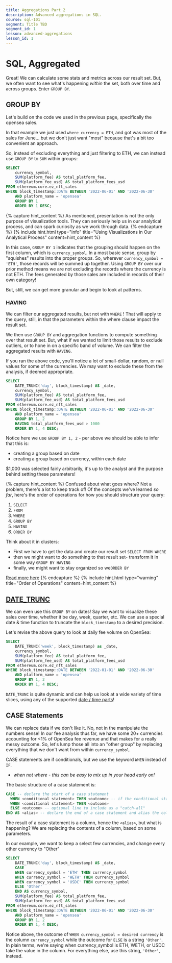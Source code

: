 ```yaml
---
title: Aggregations Part 2
description: Advanced aggregations in SQL.
course: sql-101
segment: Title TBD
segment_id: 1
lesson: advanced-aggregations
lesson_id: 1
---
```


# SQL, Aggregated

Great! We can calculate some stats and metrics across our result set. But, we often want to see what's happening _within_ the set, both over time and across groups. Enter `GROUP BY`.

## GROUP BY

Let's build on the code we used in the previous page, specifically the opensea sales.

In that example we just used `where currency = ETH`, and got was most of the sales for June... but we don't just want "most" because that's a bit too convenient an approach.

So, instead of excluding everything and just filtering to ETH, we can instead use `GROUP BY` to `SUM` within groups:

```sql
SELECT 
    currency_symbol,
    SUM(platform_fee) AS total_platform_fee,
    SUM(platform_fee_usd) AS total_platform_fees_usd
FROM ethereum.core.ez_nft_sales
WHERE block_timestamp::DATE BETWEEN '2022-06-01' AND '2022-06-30'
    AND platform_name = 'opensea'
    GROUP BY 1
    ORDER BY 1 DESC;
```

{% capture hint_content %}
As mentioned, presentation is not the only purpose of visualization tools. They can seriously help us in our analytical process, and can spark curiosity as we work through data.
{% endcapture %}
{% include hint.html type="info" title="Using Visualizations in Our Analytical Process" content=hint_content %}

In this case, `GROUP BY 1` indicates that the grouping should happen on the first column, which is `currency_symbol`. In a most basic sense, group by "squishes" results into the proper groups. So, wherever `currency_symbol = 'ETH'`, those records will be summed up together. Using `GROUP BY` over our prior method means we are not excluding the records where the currency is not ETH. The fees generated by those sales are included in records of their own category!

But, still, we can get more granular and begin to look at patterns.

### HAVING

We can filter our aggregated results, but not with `WHERE` ! That will apply to the query, still, in that the parameters within the where clause impact the result set.

We then use `GROUP BY` and aggregation functions to compute something over that result set. But, what if we wanted to limit those results to exclude outliers, or to hone in on a specific band of volume. We can filter the aggregated results with `HAVING`.

If you ran the above code, you'll notice a lot of small-dollar, random, or null values for some of the currencies. We may want to exclude these from the analysis, if deemed appropriate.

```sql
SELECT 
    DATE_TRUNC('day', block_timestamp) AS _date,
    currency_symbol,
    SUM(platform_fee) AS total_platform_fee,
    SUM(platform_fee_usd) AS total_platform_fees_usd
FROM ethereum.core.ez_nft_sales
WHERE block_timestamp::DATE BETWEEN '2022-06-01' AND '2022-06-30'
    AND platform_name = 'opensea'
    GROUP BY 1, 2
    HAVING total_platform_fees_usd > 1000
    ORDER BY 1, 4 DESC;
```

Notice here we use `GROUP BY 1, 2` - per above we should be able to infer that this is:

* creating a group based on date
* creating a group based on currency, within each date

$1,000 was selected fairly arbitrarily, it's up to the analyst and the purpose behind setting these parameters!

{% capture hint_content %}
Confused about what goes where? Not a problem, there's a lot to keep track of! Of the concepts we've learned _so far_, here's the order of operations for how you should structure your query:

1. `SELECT`
2. `FROM`
3. `WHERE`
4. `GROUP BY`
5. `HAVING`
6. `ORDER BY`

Think about it in clusters:

* First we have to get the data and create our result set `SELECT FROM WHERE`
* then we might want to do something to that result set- transform it in some way `GROUP BY HAVING`
* finally, we might want to stay organized so we`ORDER BY`

[Read more here](https://mode.com/sql-tutorial/sql-having/#query-clause-order)
{% endcapture %}
{% include hint.html type="warning" title="Order of Operations" content=hint_content %}

## [DATE\_TRUNC](https://docs.snowflake.com/en/sql-reference/functions/date\_trunc.html)

We can even use this `GROUP BY` on dates! Say we want to visualize these sales over time, whether it be day, week, quarter, etc. We can use a special date & time function to truncate the `block_timestamp` to a desired precision.

Let's revise the above query to look at daily fee volume on OpenSea:

```sql
SELECT 
    DATE_TRUNC('week', block_timestamp) as _date,
    currency_symbol,
    SUM(platform_fee) AS total_platform_fee,
    SUM(platform_fee_usd) AS total_platform_fees_usd
FROM ethereum.core.ez_nft_sales
WHERE block_timestamp::DATE BETWEEN '2022-01-01' AND '2022-06-30'
    AND platform_name = 'opensea'
    GROUP BY 1, 2
    ORDER BY 1, 4 DESC;
```

`DATE_TRUNC` is quite dynamic and can help us look at a wide variety of time slices, using any of the supported [date / time parts](https://docs.snowflake.com/en/sql-reference/functions-date-time.html#label-supported-date-time-parts)!

## CASE Statements

We can replace data if we don't like it. No, not in the manipulate the numbers sense! In our fee analysis thus far, we have some 20+ currencies accounting for <1% of OpenSea fee revenue and that makes for a really messy outcome. So, let's lump those all into an "other group" by replacing everything that we don't want from within `currency_symbol`.

CASE statements are if conditionals, but we use the keyword `WHEN` instead of `IF`.

* _when not where - this can be easy to mix up in your head early on!_

The basic structure of a case statement is:

```sql
CASE -- declare the start of a case statement
  WHEN <conditional statement> THEN <outcome> -- if the conditional statement evaluates to true, the <outcome> will be used
  WHEN <conditional statement> THEN <outcome>
  ELSE <outcome> -- optional line to include as a "catch-all"
END AS <alias> -- declare the end of a case statement and alias the column name
```

The result of a case statement is a column, hence the `<alias>`, but what is happening? We are replacing the contents of a column, based on some parameters.

In our example, we want to keep a select few currencies, and change every other currency to "Other"

```sql
SELECT 
    DATE_TRUNC('day', block_timestamp) AS _date,
    CASE
  	WHEN currency_symbol = 'ETH' THEN currency_symbol
  	WHEN currency_symbol = 'WETH' THEN currency_symbol
  	WHEN currency_symbol = 'USDC' THEN currency_symbol
  	ELSE 'Other'
    END AS currency_symbol,
    SUM(platform_fee) AS total_platform_fee,
    SUM(platform_fee_usd) AS total_platform_fees_usd
FROM ethereum.core.ez_nft_sales
WHERE block_timestamp::DATE BETWEEN '2022-06-01' AND '2022-06-30'
    AND platform_name = 'opensea'
    GROUP BY 1, 2
    ORDER BY 1, 4 DESC;
```

Notice above, the outcome of `WHEN currency_symbol = desired currency` is the column `currency_symbol` while the outcome for `ELSE` is a string `'Other'`. In plain terms, we're saying when currency\_symbol is ETH, WETH, or USDC take the value in the column. For everything else, use this string, `'Other'`, instead.

